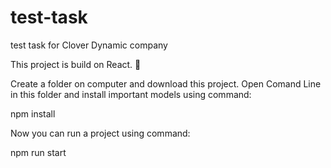 # test-task
test task for Clover Dynamic company

This project is build on React. 💠

Create a folder on computer and download this project. Open Comand Line in this folder and install important models using command:

npm install

Now you can run a project using command:

npm run start

